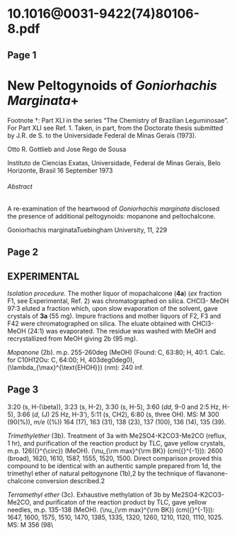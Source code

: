 # 10.1016@0031-9422(74)80106-8.pdf

## Page 1



# New Peltogynoids of _Goniorhachis Marginata_+
Footnote †: Part XLI in the series “The Chemistry of Brazilian Leguminosae”. For Part XLI see Ref. 1. Taken, in part, from the Doctorate thesis submitted by J.R. de S. to the Universidade Federal de Minas Gerais (1973).

Otto R. Gottlieb and Jose Rego de Sousa

Instituto de Ciencias Exatas, Universidade, Federal de Minas Gerais, Belo Horizonte, Brasil 16 September 1973

###### Abstract

A re-examination of the heartwood of _Goniorhachis marginata_ disclosed the presence of additional peltogynoids: mopanone and peltochalcone.

Goniorhachis marginataTuebingham University, 11, 229

## Page 2



## EXPERIMENTAL

_Isolation procedure._ The mother liquor of mopachalcone (**4a**) (_ex_ fraction F1, see Experimental, Ref. 2) was chromatographed on silica. CHCl3- MeOH 97:3 eluted a fraction which, upon slow evaporation of the solvent, gave crystals of **3a** (55 mg). Impure fractions and mother liquors of F2, F3 and F42 were chromatographed on silica. The eluate obtained with CHCl3-MeOH (24:1) was evaporated. The residue was washed with MeOH and recrystallized from MeOH giving 2b (95 mg).

_Mopanone_ (2b). m.p. 255-260deg (MeOH) (Found: C, 63:80; H, 40:1. Calc. for C10H12Ou: C, 64:00; H, 403deg0deg0), \(\lambda_{\max}^{\text{EHOH}}\) (nm): 240 inf.



## Page 3

3:20 (s, H-\(\beta\)), 3:23 (s, H-2), 3:30 (s, H-5), 3:60 (_dd_, 9-0 and 2:5 Hz, H-5), 3:66 (_d_, \(J\) 25 Hz, H-3'), 5:11 (s, CH2), 6:80 (s, three OH). MS: M 300 (90\(\%\)), _m/e_ (\(\%\)) 164 (17), 163 (31), 138 (23), 137 (100), 136 (14), 135 (39).

_Trimethylether_ (3b). Treatment of 3a with Me2SO4-K2CO3-Me2CO (reflux, 1 hr), and purification of the reaction product by TLC, gave yellow crystals, m.p. 126\({}^{\circ}\) (MeOH). \(\nu_{\rm max}^{\rm BK}\) (cm\({}^{-1}\)): 2600 (broad), 1620, 1610, 1587, 1555, 1520, 1500. Direct comparison proved this compound to be identical with an authentic sample prepared from 1d, the trimethyl ether of natural peltogynone (1b),2 by the technique of flavanone-chalcone conversion described.2

_Terramethyl ether_ (3c). Exhaustive methylation of 3b by Me2SO4-K2CO3-Me2CO, and purificaton of the reaction product by TLC, gave yellow needles, m.p. 135-138 (MeOH). \(\nu_{\rm max}^{\rm BK}\) (cm\({}^{-1}\)): 1647, 1600, 1575, 1510, 1470, 1385, 1335, 1320, 1260, 1210, 1120, 1110, 1025. MS: M 356 (98\

